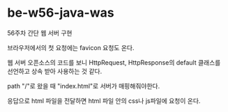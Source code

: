 # be-w56-java-was

56주차 간단 웹 서버 구현

브라우저에서의 첫 요청에는 favicon 요청도 온다.

웹 서버 오픈소스의 코드를 보니 HttpRequest, HttpResponse의 default 클래스를 선언하고 상속 받아 사용하는 것 같다.

path "/"로 왔을 때 "index.html"로 서버가 매핑해줘야한다.

응답으로 html 파일을 전달하면 html 파일 안의 css나 js파일에 요청이 온다.